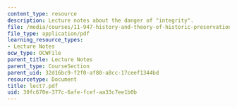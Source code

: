 ```yaml
---
content_type: resource
description: Lecture notes about the danger of "integrity".
file: /media/courses/11-947-history-and-theory-of-historic-preservation-spring-2007/30fc670e377c6afefcefaa33c7ee1b0b_lect7.pdf
file_type: application/pdf
learning_resource_types:
- Lecture Notes
ocw_type: OCWFile
parent_title: Lecture Notes
parent_type: CourseSection
parent_uid: 32d16bc9-f2f0-af80-a8cc-17ceef1344bd
resourcetype: Document
title: lect7.pdf
uid: 30fc670e-377c-6afe-fcef-aa33c7ee1b0b
---
```

